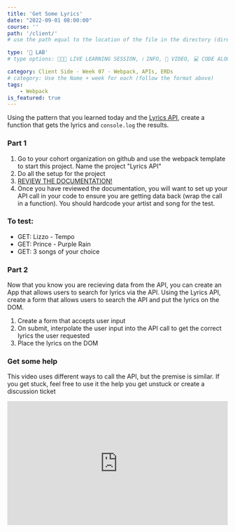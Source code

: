 ```yaml
---
title: 'Get Some Lyrics'
date: "2022-09-01 08:00:00"
course: ''
path: '/client/'
# use the path equal to the location of the file in the directory (directory structure)

type: '🥼 LAB'
# type options: 👩🏽‍🏫 LIVE LEARNING SESSION, ℹ️ INFO, 🎥 VIDEO, 💻 CODE ALONG, 🥼 LAB, ↩️ REVIEW/NOTES, 👥 GROUP LEARNING, 👷🏼‍♂️ GROUP PROJECT, 🧠 ASSESSMENT, 📝 ASSIGNMENT

category: Client Side - Week 07 - Webpack, APIs, ERDs
# category: Use the Name + week for each (follow the format above)
tags: 
    - Webpack
is_featured: true
---
```

Using the pattern that you learned today and the <a href="https://lyricsovh.docs.apiary.io/#reference/0/lyrics-of-a-song/search" target="_blank">Lyrics API</a>, create a function that gets the lyrics and `console.log` the results.

### Part 1
1. Go to your cohort organization on github and use the webpack template to start this project. Name the project "Lyrics API"
1. Do all the setup for the project
1. <a href="https://lyricsovh.docs.apiary.io/#reference/0/lyrics-of-a-song/search" target="_blank">REVIEW THE DOCUMENTATION!</a>
1. Once you have reviewed the documentation, you will want to set up your API call in your code to ensure you are getting data back (wrap the call in a function). You should hardcode your artist and song for the test.

### To test:
- GET: Lizzo - Tempo
- GET: Prince - Purple Rain
- GET: 3 songs of your choice

### Part 2
Now that you know you are recieving data from the API, you can create an App that allows users to search for lyrics via the API. Using the Lyrics API, create a form that allows users to search the API and put the lyrics on the DOM.

1. Create a form that accepts user input
1. On submit, interpolate the user input into the API call to get the correct lyrics the user requested
1. Place the lyrics on the DOM

### Get some help
This video uses different ways to call the API, but the premise is similar. If you get stuck, feel free to use it the help you get unstuck or create a discussion ticket

<div style="padding:56.2% 0 0 0;position:relative;"><iframe src="https://player.vimeo.com/video/711242007?h=2469c71268&amp;badge=0&amp;autopause=0&amp;player_id=0&amp;app_id=58479" frameborder="0" allow="autoplay; fullscreen; picture-in-picture" allowfullscreen style="position:absolute;top:0;left:0;width:100%;height:100%;" title="Lyrics API Code along"></iframe></div><script src="https://player.vimeo.com/api/player.js"></script>
